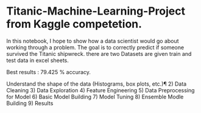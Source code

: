 # Titanic-Machine-Learning-Project from Kaggle competetion.
 
In this notebook, I hope to show how a data scientist would go about working through a problem. 
The goal is to correctly predict if someone survived the Titanic shipwreck. there are two Datasets are given train and test data in excel sheets.

Best results : 79.425 % accuracy.

Understand the shape of the data (Histograms, box plots, etc.)¶
2) Data Cleaning
3) Data Exploration
4) Feature Engineering
5) Data Preprocessing for Model
6) Basic Model Building
7) Model Tuning
8) Ensemble Modle Building
9) Results
